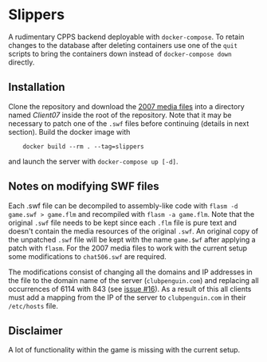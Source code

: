 # Slippers
A rudimentary CPPS backend deployable with `docker-compose`. To retain changes to the database after deleting containers use one of the `quit` scripts to bring the containers down instead of `docker-compose down` directly. 

## Installation
Clone the repository and download the [2007 media files](https://drive.google.com/drive/folders/1_KGsO7RlQGr5YhJO0RAbvbaUsIJj_taT) into a directory named *Client07* inside the root of the repository. Note that it may be necessary to patch one of the `.swf` files before continuing (details in next section). Build the docker image with

```
	docker build --rm . --tag=slippers
```

and launch the server with `docker-compose up [-d]`.

## Notes on modifying SWF files
Each .swf file can be decompiled to assembly-like code with `flasm -d game.swf > game.flm` and recompiled with `flasm -a game.flm`. Note that the original `.swf` file needs to be kept since each `.flm` file is pure text and doesn't contain the media resources of the original `.swf`. An original copy of the unpatched `.swf` file will be kept with the name `game.$wf` after applying a patch with `flasm`. For the 2007 media files to work with the current setup some modifications to `chat506.swf` are required. 

The modifications consist of changing all the domains and IP addresses in the file to the domain name of the server (`clubpenguin.com`) and replacing all occurrences of 6114 with 843 (see [issue #16](https://github.com/wizguin/slippers/issues/17)). As a result of this all clients must add a mapping from the IP of the server to `clubpenguin.com` in their `/etc/hosts` file.

## Disclaimer
A lot of functionality within the game is missing with the current setup. 
